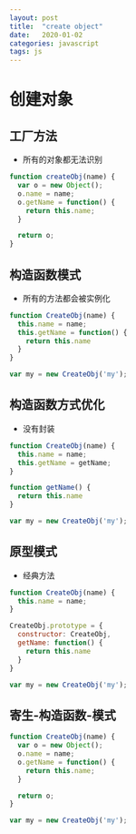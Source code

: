 ```yaml
---
layout: post  
title:  "create object"  
date:   2020-01-02  
categories: javascript
tags: js
---  
```

# 创建对象  
## 工厂方法  
- 所有的对象都无法识别  
``` javascript  
function createObj(name) {
  var o = new Object();
  o.name = name;
  o.getName = function() {
    return this.name;
  }

  return o;
}
```
## 构造函数模式  
- 所有的方法都会被实例化  
``` javascript  
function CreateObj(name) {
  this.name = name;
  this.getName = function() {
    return this.name
  }
}

var my = new CreateObj('my');
```
## 构造函数方式优化  
- 没有封装  
``` javascript  
function CreateObj(name) {
  this.name = name;
  this.getName = getName;
}

function getName() {
  return this.name
}

var my = new CreateObj('my');
```  
## 原型模式  
- 经典方法    
``` javascript  
function CreateObj(name) {
  this.name = name;
}

CreateObj.prototype = {
  constructor: CreateObj,
  getName: function() {
    return this.name
  }
}

var my = new CreateObj('my');
```  
## 寄生-构造函数-模式  
``` javascript  
function CreateObj(name) {
  var o = new Object();
  o.name = name;
  o.getName = function() {
    return this.name;
  }

  return o;
}

var my = new CreateObj('my');
```  